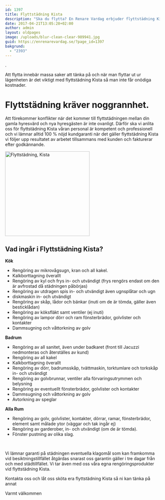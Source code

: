 ```yaml
---
id: 1397
title: Flyttstädning Kista
description: "Ska du flytta? En Renare Vardag erbjuder flyttstädning Kista"
date: 2017-04-21T13:05:28+02:00
author: admin
layout: oldpages
image: /uploads/blur-clean-clear-989941.jpg
guid: https://enrenarevardag.se/?page_id=1397
bakgrund:
  - "2393"
---
```

.

Att flytta innebär massa saker att tänka på och när man flyttar ut ur lägenheten är det viktigt med flyttstädning Kista så man inte får onödiga kostnader.

# Flyttstädning kräver noggrannhet.

Att förekommer konflikter när det kommer till flyttstädningen mellan din gamla hyresvärd och nya hyresgästen är inte ovanligt. Därför ska vi anlita oss för flyttstädning Kista våran personal är kompetent och professionell och vi lämnar alltid 100 % nöjd kundgaranti när det gäller flyttstädning Kista vi följer upp resultatet av arbetet tillsammans med kunden och fakturerar efter godkännande.

[<img class=" wp-image-1398 aligncenter" src="https://enrenarevardag.se/wp-content/uploads/2017/04/Flyttstädning-5-300x300.jpg" alt="Flyttstädning, Kista" width="275" height="275" srcset="https://enrenarevardag.se/wp-content/uploads/2017/04/Flyttstädning-5-300x300.jpg 300w, https://enrenarevardag.se/wp-content/uploads/2017/04/Flyttstädning-5-150x150.jpg 150w, https://enrenarevardag.se/wp-content/uploads/2017/04/Flyttstädning-5-125x125.jpg 125w, https://enrenarevardag.se/wp-content/uploads/2017/04/Flyttstädning-5.jpg 450w" sizes="(max-width: 275px) 100vw, 275px" />](https://enrenarevardag.se/pris/) 

## Vad ingår i Flyttstädning Kista?

**Kök**

  * Rengöring av mikrovågsugn, kran och all kakel.
  * Kalkborttagning överallt
  * Rengöring av kyl och frys in- och utvändigt (frys rengörs endast om den är avfrostad då städningen påbörjas)
  * Rengöring av utdragen spis in- och utvändigt även ugnsplåtar och ugn
  * diskmaskin in- och utvändigt
  * Rengöring av skåp, lådor och bänkar (inuti om de är tömda, gäller även besticklådan)
  * Rengöring av köksfläkt samt ventiler (ej inuti)
  * Rengöring av lampor dörr och ram fönsterbrädor, golvlister och kontakter
  * Dammsugning och våttorkning av golv

**Badrum**

  * Rengöring av all sanitet, även under badkaret (front till Jacuzzi nedmonteras och återställes av kund)
  * Rengöring av all kakel
  * Kalkborttagning överallt
  * Rengöring av dörr, badrumsskåp, tvättmaskin, torktumlare och torkskåp in- och utvändigt
  * Rengöring av golvbrunnar, ventiler alla förvaringsutrymmen och belysning
  * Rengöring av eventuellt fönsterbrädor, golvlister och kontakter
  * Dammsugning och våttorkning av golv
  * Avtorkning av speglar

**Alla Rum**

  * Rengöring av golv, golvlister, kontakter, dörrar, ramar, fönsterbrädor, element samt målade ytor (väggar och tak ingår ej)
  * Rengöring av garderober, in- och utvändigt (om de är tömda).
  * Fönster pustning av olika slag.

&nbsp;

Vi lämnar garanti på städningen eventuella klagomål som kan framkomma vid besiktningstillfället åtgärdas snarast oss garantin gäller i tre dagar från och med städtillfället. Vi tar även med oss våra egna rengöringsprodukter vid flyttstädning Kista.

Kontakta oss och låt oss sköta era flyttstädning Kista så ni kan tänka på annat

Varmt välkommen

&nbsp;